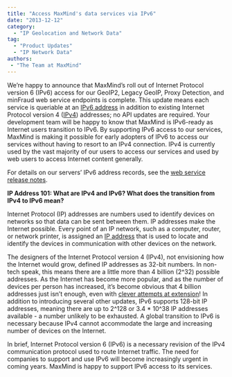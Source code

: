 ```yaml
---
title: "Access MaxMind's data services via IPv6"
date: "2013-12-12"
category:
  - "IP Geolocation and Network Data"
tag:
  - "Product Updates"
  - "IP Network Data"
authors:
 - "The Team at MaxMind"
---
```


We’re happy to announce that MaxMind’s roll out of Internet Protocol version 6
(IPv6) access for our GeoIP2, Legacy GeoIP, Proxy Detection, and minFraud web
service endpoints is complete. This update means each service is queriable at an
[IPv6 address](https://en.wikipedia.org/wiki/IPv6_address) in addition to
existing Internet Protocol version 4
([IPv4](https://en.wikipedia.org/wiki/IPv4)) addresses; no API updates are
required. Your development team will be happy to know that MaxMind is IPv6-ready
as Internet users transition to IPv6. By supporting IPv6 access to our services,
MaxMind is making it possible for early adopters of IPv6 to access our services
without having to resort to an IPv4 connection. IPv4 is currently used by the
vast majority of our users to access our services and used by web users to
access Internet content generally.

For details on our servers’ IPv6 address records, see the
[web service release notes](https://dev.maxmind.com/release-note/adding-ipv6-access-for-web-endpoints/).

**IP Address 101: What are IPv4 and IPv6? What does the transition from IPv4 to
IPv6 mean?**

Internet Protocol (IP) addresses are numbers used to identify devices on
networks so that data can be sent between them. IP addresses make the Internet
possible. Every point of an IP network, such as a computer, router, or network
printer, is assigned an [IP address](https://en.wikipedia.org/wiki/IP_address)
that is used to locate and identify the devices in communication with other
devices on the network.

The designers of the Internet Protocol version 4 (IPv4), not envisioning how the
Internet would grow, defined IP addresses as 32-bit numbers. In non-tech speak,
this means there are a little more than 4 billion (2^32) possible addresses. As
the Internet has become more popular, and as the number of devices per person
has increased, it’s become obvious that 4 billion addresses just isn’t enough,
even with [clever attempts at
extension](https://en.wikipedia.org/wiki/IPv4_address_exhaustion#Early_mitigation_efforts)!
In addition to introducing several other updates, IPv6 supports 128-bit IP
addresses, meaning there are up to 2^128 or 3.4 \* 10^38 IP addresses
available - a number unlikely to be exhausted. A global transition to IPv6 is
necessary because IPv4 cannot accommodate the large and increasing number of
devices on the Internet.

In brief, Internet Protocol version 6 (IPv6) is a necessary revision of the IPv4
communication protocol used to route Internet traffic. The need for companies to
support and use IPv6 will become increasingly urgent in coming years. MaxMind is
happy to support IPv6 access to its services.
